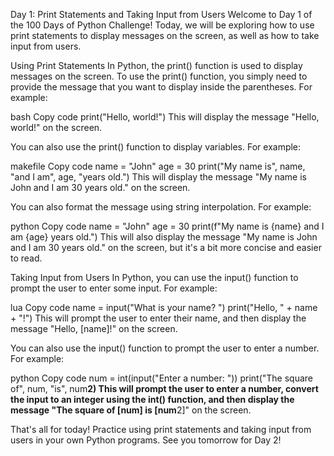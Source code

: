 Day 1: Print Statements and Taking Input from Users
Welcome to Day 1 of the 100 Days of Python Challenge! Today, we will be exploring how to use print statements to display messages on the screen, as well as how to take input from users.

Using Print Statements
In Python, the print() function is used to display messages on the screen. To use the print() function, you simply need to provide the message that you want to display inside the parentheses. For example:

bash
Copy code
print("Hello, world!")
This will display the message "Hello, world!" on the screen.

You can also use the print() function to display variables. For example:

makefile
Copy code
name = "John"
age = 30
print("My name is", name, "and I am", age, "years old.")
This will display the message "My name is John and I am 30 years old." on the screen.

You can also format the message using string interpolation. For example:

python
Copy code
name = "John"
age = 30
print(f"My name is {name} and I am {age} years old.")
This will also display the message "My name is John and I am 30 years old." on the screen, but it's a bit more concise and easier to read.

Taking Input from Users
In Python, you can use the input() function to prompt the user to enter some input. For example:

lua
Copy code
name = input("What is your name? ")
print("Hello, " + name + "!")
This will prompt the user to enter their name, and then display the message "Hello, [name]!" on the screen.

You can also use the input() function to prompt the user to enter a number. For example:

python
Copy code
num = int(input("Enter a number: "))
print("The square of", num, "is", num**2)
This will prompt the user to enter a number, convert the input to an integer using the int() function, and then display the message "The square of [num] is [num**2]" on the screen.

That's all for today! Practice using print statements and taking input from users in your own Python programs. See you tomorrow for Day 2!

